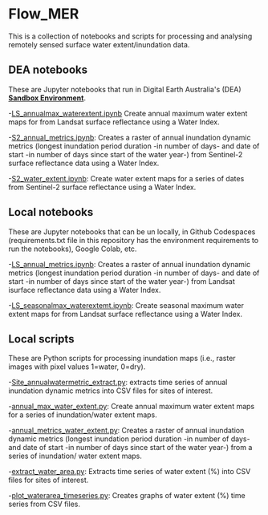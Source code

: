 # Flow_MER
This is a collection of notebooks and scripts for processing and analysing remotely sensed surface water extent/inundation data.

## DEA notebooks
These are Jupyter notebooks that run in Digital Earth Australia's (DEA) **[Sandbox Environment](https://app.sandbox.dea.ga.gov.au/)**. 

-[LS_annualmax_waterextent.ipynb](https://github.com/andressutton/Flow_MER/blob/main/DEA_notebooks/LS_annualmax_waterextent.ipynb) Create annual maximum water 
extent maps for from Landsat surface reflectance using a Water Index.

-[S2_annual_metrics.ipynb](https://github.com/andressutton/Flow_MER/blob/main/DEA_notebooks/S2_annual_metrics.ipynb): Creates a raster of annual inundation dynamic 
metrics (longest inundation period duration -in number of days- and date of start -in number of days since start of the water year-) from Sentinel-2 surface 
reflectance data using a Water Index. 

-[S2_water_extent.ipynb](https://github.com/andressutton/Flow_MER/blob/main/DEA_notebooks/S2_water_extent.ipynb): Create water extent maps for a series of dates 
from Sentinel-2 surface reflectance using a Water Index.

## Local notebooks
These are Jupyter notebooks that can be un locally, in Github Codespaces (requirements.txt file in this repository has the environment requirements to run 
the notebooks), Google Colab, etc. 

-[LS_annual_metrics.ipynb](https://github.com/andressutton/Flow_MER/blob/main/Local_notebooks/LS_annual_metrics.ipynb): Creates a raster of annual inundation dynamic 
metrics (longest inundation period duration -in number of days- and date of start -in number of days since start of the water year-) from Landsat isurface reflectance 
data using a Water Index.

-[LS_seasonalmax_waterextemt.ipynb](https://github.com/andressutton/Flow_MER/blob/main/Local_notebooks/LS_seasonalmax_waterextemt.ipynb): Create seasonal maximum water 
extent maps for from Landsat surface reflectance using a Water Index.

## Local scripts
These are Python scripts for processing inundation maps (i.e., raster images with pixel values 1=water, 0=dry). 

-[Site_annualwatermetric_extract.py](https://github.com/andressutton/Flow_MER/blob/main/Local_scripts/Site_annualwatermetric_extract.py): extracts time series of annual inundation dynamic metrics into CSV files for sites of interest.

-[annual_max_water_extent.py](https://github.com/andressutton/Flow_MER/blob/main/Local_scripts/annual_max_water_extent.py): Create annual maximum water extent maps for
a series of inundation/water extent maps.

-[annual_metrics_water_extent.py](https://github.com/andressutton/Flow_MER/blob/main/Local_scripts/annual_metrics_water_extent.py): Creates a raster of annual inundation 
dynamic metrics (longest inundation period duration -in number of days- and date of start -in number of days since start of the water year-) from a series of inundation/
water extent maps.

-[extract_water_area.py](https://github.com/andressutton/Flow_MER/blob/main/Local_scripts/extract_water_area.py): Extracts time series of water extent (%) into CSV files
for sites of interest.

-[plot_waterarea_timeseries.py](https://github.com/andressutton/Flow_MER/blob/main/Local_scripts/plot_waterarea_timeseries.py): Creates graphs of water extent (%) time
series from CSV files.
